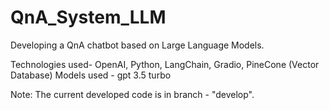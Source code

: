# QnA_System_LLM
Developing a QnA chatbot based on Large Language Models.

Technologies used- OpenAI, Python, LangChain, Gradio, PineCone (Vector Database)
Models used - gpt 3.5 turbo

Note: The current developed code is in branch - "develop".
